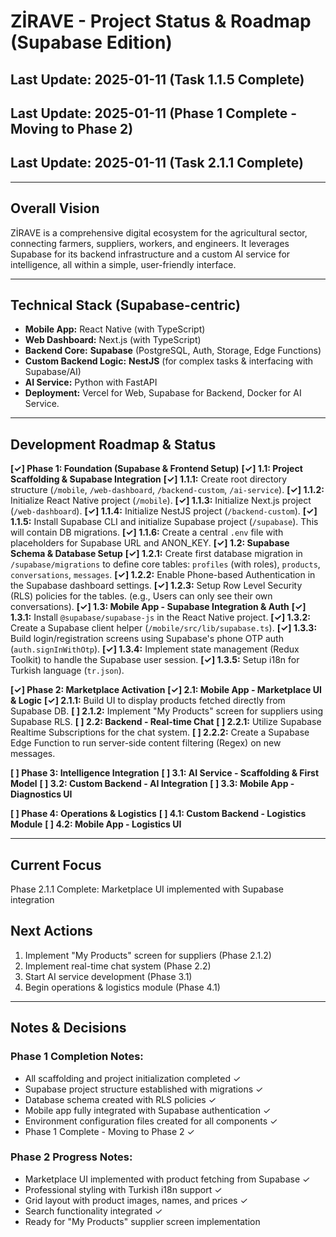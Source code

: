 # ZİRAVE - Project Status & Roadmap (Supabase Edition)

## Last Update: 2025-01-11 (Task 1.1.5 Complete)
## Last Update: 2025-01-11 (Phase 1 Complete - Moving to Phase 2)
## Last Update: 2025-01-11 (Task 2.1.1 Complete)

---

## Overall Vision
ZİRAVE is a comprehensive digital ecosystem for the agricultural sector, connecting farmers, suppliers, workers, and engineers. It leverages Supabase for its backend infrastructure and a custom AI service for intelligence, all within a simple, user-friendly interface.

---

## Technical Stack (Supabase-centric)
- **Mobile App:** React Native (with TypeScript)
- **Web Dashboard:** Next.js (with TypeScript)
- **Backend Core:** **Supabase** (PostgreSQL, Auth, Storage, Edge Functions)
- **Custom Backend Logic:** **NestJS** (for complex tasks & interfacing with Supabase/AI)
- **AI Service:** Python with FastAPI
- **Deployment:** Vercel for Web, Supabase for Backend, Docker for AI Service.

---

## Development Roadmap & Status

**[✓] Phase 1: Foundation (Supabase & Frontend Setup)**
    **[✓] 1.1: Project Scaffolding & Supabase Integration**
        **[✓] 1.1.1:** Create root directory structure (`/mobile`, `/web-dashboard`, `/backend-custom`, `/ai-service`).
        **[✓] 1.1.2:** Initialize React Native project (`/mobile`).
        **[✓] 1.1.3:** Initialize Next.js project (`/web-dashboard`).
        **[✓] 1.1.4:** Initialize NestJS project (`/backend-custom`).
        **[✓] 1.1.5:** Install Supabase CLI and initialize Supabase project (`/supabase`). This will contain DB migrations.
        **[✓] 1.1.6:** Create a central `.env` file with placeholders for Supabase URL and ANON_KEY.
    **[✓] 1.2: Supabase Schema & Database Setup**
        **[✓] 1.2.1:** Create first database migration in `/supabase/migrations` to define core tables: `profiles` (with roles), `products`, `conversations`, `messages`.
        **[✓] 1.2.2:** Enable Phone-based Authentication in the Supabase dashboard settings.
        **[✓] 1.2.3:** Setup Row Level Security (RLS) policies for the tables. (e.g., Users can only see their own conversations).
    **[✓] 1.3: Mobile App - Supabase Integration & Auth**
        **[✓] 1.3.1:** Install `@supabase/supabase-js` in the React Native project.
        **[✓] 1.3.2:** Create a Supabase client helper (`/mobile/src/lib/supabase.ts`).
        **[✓] 1.3.3:** Build login/registration screens using Supabase's phone OTP auth (`auth.signInWithOtp`).
        **[✓] 1.3.4:** Implement state management (Redux Toolkit) to handle the Supabase user session.
        **[✓] 1.3.5:** Setup i18n for Turkish language (`tr.json`).

**[✓] Phase 2: Marketplace Activation**
    **[✓] 2.1: Mobile App - Marketplace UI & Logic**
        **[✓] 2.1.1:** Build UI to display products fetched directly from Supabase DB.
        **[ ] 2.1.2:** Implement "My Products" screen for suppliers using Supabase RLS.
    **[ ] 2.2: Backend - Real-time Chat**
        **[ ] 2.2.1:** Utilize Supabase Realtime Subscriptions for the chat system.
        **[ ] 2.2.2:** Create a Supabase Edge Function to run server-side content filtering (Regex) on new messages.

**[ ] Phase 3: Intelligence Integration**
    **[ ] 3.1: AI Service - Scaffolding & First Model**
    **[ ] 3.2: Custom Backend - AI Integration**
    **[ ] 3.3: Mobile App - Diagnostics UI**

**[ ] Phase 4: Operations & Logistics**
    **[ ] 4.1: Custom Backend - Logistics Module**
    **[ ] 4.2: Mobile App - Logistics UI**

---

## Current Focus  
Phase 2.1.1 Complete: Marketplace UI implemented with Supabase integration

## Next Actions
1. Implement "My Products" screen for suppliers (Phase 2.1.2)
2. Implement real-time chat system (Phase 2.2)
3. Start AI service development (Phase 3.1)
4. Begin operations & logistics module (Phase 4.1)

---

## Notes & Decisions

### Phase 1 Completion Notes:
- All scaffolding and project initialization completed ✓
- Supabase project structure established with migrations ✓
- Database schema created with RLS policies ✓
- Mobile app fully integrated with Supabase authentication ✓
- Environment configuration files created for all components ✓
- Phase 1 Complete - Moving to Phase 2 ✓

### Phase 2 Progress Notes:
- Marketplace UI implemented with product fetching from Supabase ✓
- Professional styling with Turkish i18n support ✓
- Grid layout with product images, names, and prices ✓
- Search functionality integrated ✓
- Ready for "My Products" supplier screen implementation